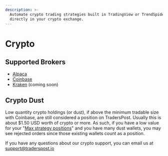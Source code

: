 ```yaml
---
description: >-
  Automate crypto trading strategies built in TradingView or TrendSpider
  directly in your crypto exchange.
---
```


# Crypto

## Supported Brokers

* [Alpaca](../brokers/alpaca.md)
* [Coinbase](../brokers/coinbase.md)
* [Kraken](../brokers/broker-roadmap/kraken.md) (coming soon)

## Crypto Dust

Low quantity crypto holdings (or dust), if above the minimum tradable size with Coinbase, are still considered a position on TradersPost. Usually this is about $1.50 USD worth of crypto or more. As such, if you have a low value for your "[Max strategy positions](../core-concepts/brokers/#max-strategy-positions)" and you have many dust wallets, you may see rejected orders since those existing wallets count as a position.

If you have any questions about our crypto support, you can email us at [support@traderspost.io](mailto:support@traderspost.io)
